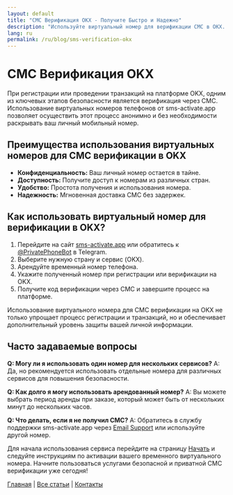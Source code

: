 ```yaml
---
layout: default
title: "СМС Верификация OKX - Получите Быстро и Надежно"
description: "Используйте виртуальный номер для верификации СМС в OKX. Безопасно, анонимно и доступно."
lang: ru
permalink: /ru/blog/sms-verification-okx
---
```


# СМС Верификация OKX

При регистрации или проведении транзакций на платформе OKX, одним из ключевых этапов безопасности является верификация через СМС. Использование виртуальных номеров телефонов от sms-activate.app позволяет осуществить этот процесс анонимно и без необходимости раскрывать ваш личный мобильный номер.

## Преимущества использования виртуальных номеров для СМС верификации в OKX

- **Конфиденциальность:** Ваш личный номер остается в тайне.
- **Доступность:** Получите доступ к номерам из различных стран.
- **Удобство:** Простота получения и использования номера.
- **Надежность:** Мгновенная доставка СМС без задержек.

## Как использовать виртуальный номер для верификации в OKX?

1. Перейдите на сайт [sms-activate.app](https://sms-activate.app) или обратитесь к [@PrivatePhoneBot](https://t.me/PrivatePhoneBot) в Telegram.
2. Выберите нужную страну и сервис (OKX).
3. Арендуйте временный номер телефона.
4. Укажите полученный номер при регистрации или верификации на OKX.
5. Получите код верификации через СМС и завершите процесс на платформе.

Использование виртуального номера для СМС верификации на OKX не только упрощает процесс регистрации и транзакций, но и обеспечивает дополнительный уровень защиты вашей личной информации.

## Часто задаваемые вопросы

**Q: Могу ли я использовать один номер для нескольких сервисов?**
A: Да, но рекомендуется использовать отдельные номера для различных сервисов для повышения безопасности.

**Q: Как долго я могу использовать арендованный номер?**
A: Вы можете выбрать период аренды при заказе, который может быть от нескольких минут до нескольких часов.

**Q: Что делать, если я не получил СМС?**
A: Обратитесь в службу поддержки sms-activate.app через [Email Support](mailto:support@sms-activate.app) или используйте другой номер.

Для начала использования сервиса перейдите на страницу [Начать](/ru/get-started) и следуйте инструкциям по активации вашего временного виртуального номера. Начните пользоваться услугами безопасной и приватной СМС верификации уже сегодня!

[Главная](/ru/) | [Все статьи](/ru/blog) | [Контакты](/ru/contact)